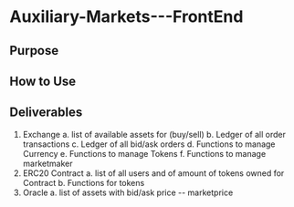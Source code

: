 # Auxiliary-Markets---FrontEnd


## Purpose
## How to Use



## Deliverables
  1. Exchange
    a. list of available assets for (buy/sell)
    b. Ledger of all order transactions
    c. Ledger of all bid/ask orders
    d. Functions to manage Currency
    e. Functions to manage Tokens
    f. Functions to manage marketmaker
  2. ERC20 Contract
    a. list of all users and of amount of tokens owned for Contract
    b. Functions for tokens
  3. Oracle
    a. list of assets with bid/ask price -- marketprice 
